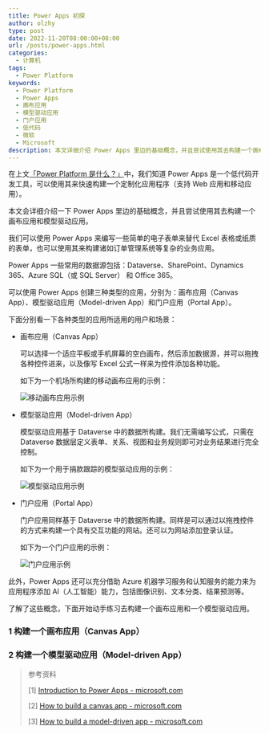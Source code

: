 ```yaml
---
title: Power Apps 初探
author: olzhy
type: post
date: 2022-11-20T08:00:00+08:00
url: /posts/power-apps.html
categories:
  - 计算机
tags:
  - Power Platform
keywords:
  - Power Platform
  - Power Apps
  - 画布应用
  - 模型驱动应用
  - 门户应用
  - 低代码
  - 微软
  - Microsoft
description: 本文详细介绍 Power Apps 里边的基础概念，并且尝试使用其去构建一个画布应用和模型驱动应用。
---
```


在上文[「Power Platform 是什么？」](https://olzhy.github.io/posts/what-is-power-platform.html)中，我们知道 Power Apps 是一个低代码开发工具，可以使用其来快速构建一个定制化应用程序（支持 Web 应用和移动应用）。

本文会详细介绍一下 Power Apps 里边的基础概念，并且尝试使用其去构建一个画布应用和模型驱动应用。

我们可以使用 Power Apps 来编写一些简单的电子表单来替代 Excel 表格或纸质的表单，也可以使用其来构建诸如订单管理系统等复杂的业务应用。

Power Apps 一些常用的数据源包括：Dataverse、SharePoint、Dynamics 365、Azure SQL（或 SQL Server） 和 Office 365。

可以使用 Power Apps 创建三种类型的应用，分别为：画布应用（Canvas App）、模型驱动应用（Model-driven App）和门户应用（Portal App）。

下面分别看一下各种类型的应用所适用的用户和场景：

- 画布应用（Canvas App）

  可以选择一个适应平板或手机屏幕的空白画布，然后添加数据源，并可以拖拽各种控件进来，以及像写 Excel 公式一样来为控件添加各种功能。

  如下为一个机场所构建的移动画布应用的示例：

  ![移动画布应用示例](https://olzhy.github.io/static/images/uploads/2022/11/mobile-canvas-apps.png#center)

- 模型驱动应用（Model-driven App）

  模型驱动应用基于 Dataverse 中的数据所构建。我们无需编写公式，只需在 Dataverse 数据层定义表单、关系、视图和业务规则即可对业务结果进行完全控制。

  如下为一个用于捐款跟踪的模型驱动应用的示例：

  ![模型驱动应用示例](https://olzhy.github.io/static/images/uploads/2022/11/fundraiser.png#center)

- 门户应用（Portal App）

  门户应用同样基于 Dataverse 中的数据所构建。同样是可以通过以拖拽控件的方式来构建一个具有交互功能的网站。还可以为网站添加登录认证。

  如下为一个门户应用的示例：

  ![门户应用示例](https://olzhy.github.io/static/images/uploads/2022/11/portal.png#center)

此外，Power Apps 还可以充分借助 Azure 机器学习服务和认知服务的能力来为应用程序添加 AI（人工智能）能力，包括图像识别、文本分类、结果预测等。

了解了这些概念，下面开始动手练习去构建一个画布应用和一个模型驱动应用。

### 1 构建一个画布应用（Canvas App）

### 2 构建一个模型驱动应用（Model-driven App）

> 参考资料
>
> [1] [Introduction to Power Apps - microsoft.com](https://learn.microsoft.com/en-us/training/modules/introduction-power-apps/)
>
> [2] [How to build a canvas app - microsoft.com](https://learn.microsoft.com/en-us/training/modules/build-app-solution/)
>
> [3] [How to build a model-driven app - microsoft.com](https://learn.microsoft.com/en-us/training/modules/how-build-model-driven-app/)
